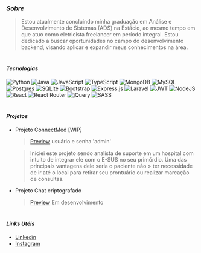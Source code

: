 
### *Sobre*
> Estou atualmente concluindo minha graduação em Análise  e Desenvolvimento de Sistemas (ADS) na Estácio, ao mesmo tempo em que atuo como eletricista freelancer em período integral. Estou dedicado a buscar oportunidades no campo do desenvolvimento backend, visando aplicar e expandir meus conhecimentos na área.
#

#### *Tecnologias*

![Python](https://img.shields.io/badge/python-3670A0?style=for-the-badge&logo=python&logoColor=ffdd54) ![Java](https://img.shields.io/badge/java-%23ED8B00.svg?style=for-the-badge&logo=openjdk&logoColor=white) ![JavaScript](https://img.shields.io/badge/javascript-%23323330.svg?style=for-the-badge&logo=javascript&logoColor=%23F7DF1E) ![TypeScript](https://img.shields.io/badge/typescript-%23007ACC.svg?style=for-the-badge&logo=typescript&logoColor=white) ![MongoDB](https://img.shields.io/badge/MongoDB-%234ea94b.svg?style=for-the-badge&logo=mongodb&logoColor=white) ![MySQL](https://img.shields.io/badge/mysql-%2300f.svg?style=for-the-badge&logo=mysql&logoColor=white) ![Postgres](https://img.shields.io/badge/postgres-%23316192.svg?style=for-the-badge&logo=postgresql&logoColor=white) ![SQLite](https://img.shields.io/badge/sqlite-%2307405e.svg?style=for-the-badge&logo=sqlite&logoColor=white) ![Bootstrap](https://img.shields.io/badge/bootstrap-%238511FA.svg?style=for-the-badge&logo=bootstrap&logoColor=white) ![Express.js](https://img.shields.io/badge/express.js-%23404d59.svg?style=for-the-badge&logo=express&logoColor=%2361DAFB) ![Laravel](https://img.shields.io/badge/laravel-%23FF2D20.svg?style=for-the-badge&logo=laravel&logoColor=white) ![JWT](https://img.shields.io/badge/JWT-black?style=for-the-badge&logo=JSON%20web%20tokens) ![NodeJS](https://img.shields.io/badge/node.js-6DA55F?style=for-the-badge&logo=node.js&logoColor=white) ![React](https://img.shields.io/badge/react-%2320232a.svg?style=for-the-badge&logo=react&logoColor=%2361DAFB) ![React Router](https://img.shields.io/badge/React_Router-CA4245?style=for-the-badge&logo=react-router&logoColor=white) ![jQuery](https://img.shields.io/badge/jquery-%230769AD.svg?style=for-the-badge&logo=jquery&logoColor=white) ![SASS](https://img.shields.io/badge/SASS-hotpink.svg?style=for-the-badge&logo=SASS&logoColor=white)

#

#### *Projetos*
 
- Projeto ConnectMed [WIP]
  > [Preview](https://clientside-connect-med.vercel.app/)
  > usuário e senha 'admin'
    
  > Iniciei este projeto sendo analista de suporte em um hospital com intuito de integrar ele com o E-SUS no seu primórdio. Uma das principais vantagens dele seria o paciente não   > ter necessidade de ir até o local para retirar seu prontuário ou realizar marcação de consultas. 

  

- Projeto Chat criptografado
  > [Preview](#)
  Em desenvolvimento

#

#### *Links Utéis*
- [Linkedin](https://www.linkedin.com/in/patrick-oliveiraa/)
- [Instagram](https://www.instagram.com/patrck.ak/)
